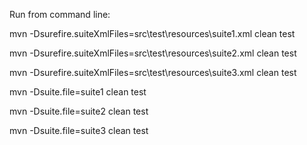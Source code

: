 Run from command line:

mvn -Dsurefire.suiteXmlFiles=src\test\resources\suite1.xml clean test

mvn -Dsurefire.suiteXmlFiles=src\test\resources\suite2.xml clean test

mvn -Dsurefire.suiteXmlFiles=src\test\resources\suite3.xml clean test

mvn -Dsuite.file=suite1 clean test

mvn -Dsuite.file=suite2 clean test

mvn -Dsuite.file=suite3 clean test
